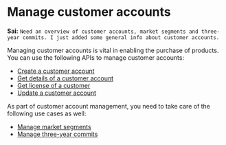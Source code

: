 # Manage customer accounts

**Sai:** `Need an overview of customer accounts, market segments and three-year commits. I just added some general info about customer accounts.`

Managing customer accounts is vital in enabling the purchase of products. You can use  the following APIs to manage customer accounts:

* [Create a customer account](./create_customer_account.md)
* [Get details of a customer account](./get_customer_account.md)
* [Get license of a customer](./get_licenses.md)
* [Update a customer account](update_customer_account.md)

As part of customer account management, you need to take care of the following use cases as well: 

* [Manage market segments](./market_segment.md)
* [Manage three-year commits](./three_year_commit.md)
